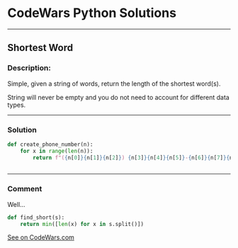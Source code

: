 # CodeWars Python Solutions

---

## Shortest Word



### Description:

Simple, given a string of words, return the length of the shortest word(s).

String will never be empty and you do not need to account for different data types.

---


### Solution


```python
def create_phone_number(n):
    for x in range(len(n)):
        return f"({n[0]}{n[1]}{n[2]}) {n[3]}{n[4]}{n[5]}-{n[6]}{n[7]}{n[8]}{n[9]}"
        
```

---
### Comment

Well...
```python
def find_short(s):
    return min([len(x) for x in s.split()])
```



[See on CodeWars.com](https://www.codewars.com/users/ITRonin)
